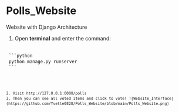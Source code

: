 # Polls_Website
 Website with Django Architecture

1. Open **terminal** and enter the command:
<pre><code>
 ```python
 python manage.py runserver
 ```
 <pre><code>

2. Visit http://127.0.0.1:8000/polls
3. Then you can see all voted items and click to vote! ![Website_Interface](https://github.com/Yvette0828/Polls_Website/blob/main/Polls_Website.png)
